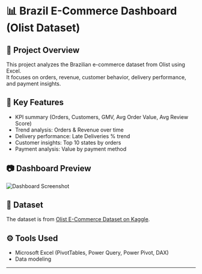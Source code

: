 # 📊 Brazil E-Commerce Dashboard (Olist Dataset)

## 📌 Project Overview
This project analyzes the Brazilian e-commerce dataset from Olist using Excel.  
It focuses on orders, revenue, customer behavior, delivery performance, and payment insights.  

## 🔑 Key Features
- KPI summary (Orders, Customers, GMV, Avg Order Value, Avg Review Score)
- Trend analysis: Orders & Revenue over time
- Delivery performance: Late Deliveries % trend
- Customer insights: Top 10 states by orders
- Payment analysis: Value by payment method

## 📷 Dashboard Preview
![Dashboard Screenshot](images/dashboard1.png)

## 📂 Dataset
The dataset is from [Olist E-Commerce Dataset on Kaggle](https://www.kaggle.com/datasets/olistbr/brazilian-ecommerce).

## ⚙️ Tools Used
- Microsoft Excel (PivotTables, Power Query, Power Pivot, DAX)
- Data modeling

---
